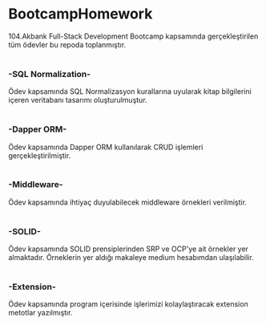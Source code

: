 # BootcampHomework
104.Akbank Full-Stack Development Bootcamp kapsamında gerçekleştirilen tüm ödevler bu repoda toplanmıştır.<br><br>
### -SQL Normalization- <br>
Ödev kapsamında SQL Normalizasyon kurallarına uyularak kitap bilgilerini içeren veritabanı tasarımı oluşturulmuştur.<br><br>
### -Dapper ORM- <br>
Ödev kapsamında Dapper ORM kullanılarak CRUD işlemleri gerçekleştirilmiştir.<br><br>
### -Middleware- <br>
Ödev kapsamında ihtiyaç duyulabilecek middleware örnekleri verilmiştir.<br><br>
### -SOLID- <br>
Ödev kapsamında SOLID prensiplerinden SRP ve OCP'ye ait örnekler yer almaktadır. Örneklerin yer aldığı makaleye medium hesabımdan ulaşılabilir.<br><br>
### -Extension- <br>
Ödev kapsamında program içerisinde işlerimizi kolaylaştıracak extension metotlar yazılmıştır.

